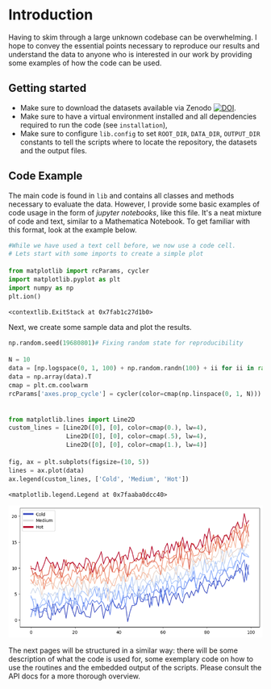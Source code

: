 # Introduction
Having to skim through a large unknown codebase can be overwhelming. I hope to convey the essential points necessary to reproduce our results and understand the data to anyone who is interested in our work by providing some examples of how the code can be used.

## Getting started
- Make sure to download the datasets available via Zenodo [![DOI](https://zenodo.org/badge/DOI/10.5281/zenodo.10625021.svg)](https://doi.org/10.5281/zenodo.10625021).
- Make sure to have a virtual environment installed and all dependencies required to run the code (see `installation`),
- Make sure to configure `lib.config` to set `ROOT_DIR`, `DATA_DIR`, `OUTPUT_DIR` constants to tell the scripts where to locate the repository, the datasets and the output files.

## Code Example
The main code is found in `lib` and contains all classes and methods necessary to evaluate the data. However, I provide some basic examples of code usage in the form of *jupyter notebooks*, like this file. It's a neat mixture of code and text, similar to a Mathematica Notebook. To get familiar with this format, look at the example below.


```python
#While we have used a text cell before, we now use a code cell.
# Lets start with some imports to create a simple plot

from matplotlib import rcParams, cycler
import matplotlib.pyplot as plt
import numpy as np
plt.ion()
```




    <contextlib.ExitStack at 0x7fab1c27d1b0>



Next, we create some sample data and plot the results.


```python
np.random.seed(19680801)# Fixing random state for reproducibility

N = 10
data = [np.logspace(0, 1, 100) + np.random.randn(100) + ii for ii in range(N)]
data = np.array(data).T
cmap = plt.cm.coolwarm
rcParams['axes.prop_cycle'] = cycler(color=cmap(np.linspace(0, 1, N)))


from matplotlib.lines import Line2D
custom_lines = [Line2D([0], [0], color=cmap(0.), lw=4),
                Line2D([0], [0], color=cmap(.5), lw=4),
                Line2D([0], [0], color=cmap(1.), lw=4)]

fig, ax = plt.subplots(figsize=(10, 5))
lines = ax.plot(data)
ax.legend(custom_lines, ['Cold', 'Medium', 'Hot'])
```




    <matplotlib.legend.Legend at 0x7faaba0dcc40>




    
![png](2024-06-21-intro_files/2024-06-21-intro_4_1.png)
    


The next pages will be structured in a similar way: there will be some description of what the code is used for, some exemplary code on how to use the routines and the embedded output of the scripts. Please consult the API docs for a more thorough overview.
